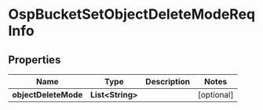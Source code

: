 # OspBucketSetObjectDeleteModeReqInfo

## Properties
Name | Type | Description | Notes
------------ | ------------- | ------------- | -------------
**objectDeleteMode** | **List&lt;String&gt;** |  |  [optional]
